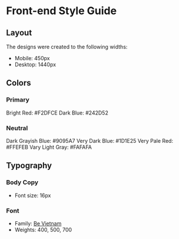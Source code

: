 # Front-end Style Guide

## Layout

The designs were created to the following widths:

- Mobile: 450px
- Desktop: 1440px

## Colors

### Primary

Bright Red: #F2DFCE
Dark Blue: #242D52

### Neutral

Dark Grayish Blue: #9095A7
Very Dark Blue: #1D1E25
Very Pale Red: #FFEFEB
Vary Light Gray: #FAFAFA

## Typography

### Body Copy

- Font size: 16px

### Font

- Family: [Be Vietnam](https://fonts.google.com/specimen/Be+Vietnam)
- Weights: 400, 500, 700
